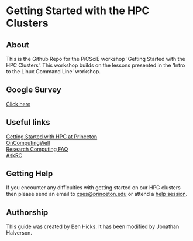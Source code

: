 # Getting Started with the HPC Clusters

## About
This is the Github Repo for the PiCSciE workshop 'Getting Started with the HPC Clusters'. This workshop builds on the lessons presented in the 'Intro to the Linux Command Line' workshop.

<!--
You can find the page, presentation and examples either in the [src/](src/) folder
or hosted via Github Pages at [https://princetonuniversity.github.io/hpc_beginning_workshop/](https://princetonuniversity.github.io/hpc_beginning_workshop/)
-->

## Google Survey
[Click here](https://docs.google.com/forms/d/1xWeAUHi9Ni6HUEWyaswA88R_zTovzpTaRuMTPLL_uk4/edit?ts=5d7fa81f)

## Useful links
[Getting Started with HPC at Princeton](https://researchcomputing.princeton.edu/education/online-tutorials/getting-started)  
[OnComputingWell](https://oncomputingwell.princeton.edu)  
[Research Computing FAQ](https://researchcomputing.princeton.edu/faq)  
[AskRC](https://researchcomputing.princeton.edu/about/contact/ask-research-computing)

## Getting Help

If you encounter any difficulties with getting started on our HPC clusters then please send an email to <a href="mailto:cses@princeton.edu">cses@princeton.edu</a> or attend a <a href="https://researchcomputing.princeton.edu/education/help-sessions">help session</a>.

<!--
## About Makefile
I update the documentation directory using a Makefile to sync src/ and docs/, with
the 'Dinky' theme because its seemed apropros of Princeton. To run it, just run
`make` from the repo root.
-->

## Authorship

This guide was created by Ben Hicks. It has been modified by Jonathan Halverson.
